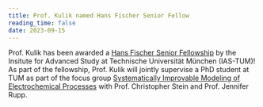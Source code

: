 ```yaml
---
title: Prof. Kulik named Hans Fischer Senior Fellow
reading_time: false
date: 2023-09-15
---
```


Prof. Kulik has been awarded a [Hans Fischer Senior Fellowship](https://www.ias.tum.de/ias/j-kulik-heather/) by the Insitute for Advanced Study at Technische Universität München (IAS-TUM)! As part of the fellowship, Prof. Kulik will jointly supervise a PhD student at TUM as part of the focus group [Systematically Improvable Modeling of Electrochemical Processes](https://www.ias.tum.de/ias/research-areas/advanced-computation-and-modeling/systematically-improvable-modeling-of-electrochemical-processes/) with Prof. Christopher Stein and Prof. Jennifer Rupp. 

<!--more-->
